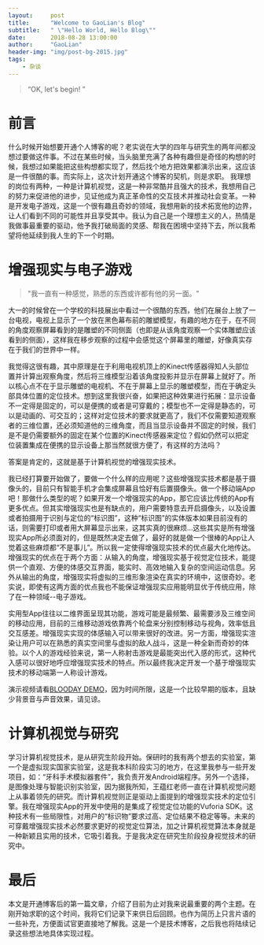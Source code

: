 ```yaml
---
layout:     post
title:      "Welcome to GaoLian's Blog"
subtitle:   " \"Hello World, Hello Blog\""
date:       2018-08-28 13:00:00
author:     "GaoLian"
header-img: "img/post-bg-2015.jpg"
tags:
    - 杂谈
---
```


> “OK, let's begin! ”


# 前言

什么时候开始想要开通个人博客的呢？老实说在大学的四年与研究生的两年间都没想过要做这件事。不过在某些时候，当头脑里充满了各种有趣但是奇怪的构想的时候，我想过如果能把这些构想都实现了，然后找个地方把效果都演示出来，这应该是一件很酷的事。而实际上，这次计划开通这个博客的契机，则是求职。
我理想的岗位有两种，一种是计算机视觉，这是一种非常酷并且强大的技术，我想用自己的努力来促进他的进步，见证他成为真正革命性的交互技术并推动社会变革。一种是开发电子游戏，这是一个很有趣且奇妙的领域，我想用新的技术拓宽他的边界，让人们看到不同的可能性并且享受其中。我认为自己是一个理想主义的人，热情是我做事最重要的驱动，他予我打破局面的灵感、帮我在困境中坚持下去，所以我希望将他延续到我人生的下一个时期。

# 增强现实与电子游戏

> "我一直有一种感觉，熟悉的东西或许都有他的另一面。"

大一的时候曾在一个学校的科技展出中看过一个很酷的东西，他们在展台上放了一台电视，电视上显示了一个放在黑色幕布前的雕塑模型，有趣的地方在于，在不同的角度观察屏幕看到的是雕塑的不同侧面（也即是从该角度观察一个实体雕塑应该看到的侧面），这样我在移步观察的过程中会感觉这个屏幕里的雕塑，好像真实存在于我们的世界中一样。

我觉得这很有趣，其中原理是在于利用电视机顶上的Kinect传感器得知人头部位置并计算出观察角度，然后将三维模型沿着该角度投影并显示在屏幕上就好了。所以核心点不在于显示雕塑的电视机、不在于屏幕上显示的雕塑模型，而在于确定头部具体位置的定位技术。想到这里我很兴奋，如果把这种效果进行拓展：显示设备不一定得是固定的，可以是便携的或者是可穿戴的；模型也不一定得是静态的，可以是动画的、可交互的；这样对定位技术的要求就更高了，我们不仅需要知道观察者的三维位置，还必须知道他的三维角度，而且当显示设备并不固定的时候，我们是不是仍需要额外的固定在某个位置的Kinect传感器来定位？假如仍然可以把定位装置集成在便携的显示设备上那当然就很方便了，有这样的方法吗？

答案是肯定的，这就是基于计算机视觉的增强现实技术。

我已经打算要开始做了，要做一个什么样的应用呢？这些增强现实技术都是基于摄像头的，目前只有智能手机才会集成屏幕且恰好有后置摄像头。做一个移动端App吧！那做什么类型的呢？如果开发一个增强现实的App，那它应该比传统的App有更多优点。但其实增强现实也是有缺点的，用户需要特意去开启摄像头，以及设置或者拍摄用于识别与定位的“标识图”，这种“标识图”的实体版本如果目前没有的话，则需要打印或者用大屏幕显示出来，这其实真的很麻烦...这些其实是所有增强现实App所必须面对的，但是既然决定去做了，最好的就是做一个很棒的App让人觉着这些麻烦都“不是事儿”。所以我一定使得增强现实技术的优点最大化地传达。增强现实的优点在于两个方面：从输入的角度，增强现实基于视觉定位技术，能提供一个直观、方便的体感交互界面，能实时、高效地输入复杂的空间运动信息。另外从输出的角度，增强现实将虚拟的三维形象渲染在真实的环境中，这很奇妙。老实说，即使有这两方面的优点我也不能保证增强现实应用能明显优于传统应用，除了在一种领域--电子游戏。

实用型App往往以二维界面呈现其功能，游戏可能是最频繁、最需要涉及三维空间的移动应用，目前的三维移动游戏依靠两个轮盘来分别控制移动与视角，效率低且交互感差。增强现实实现的体感输入可以带来很好的改进。另一方面，增强现实渲染让用户可以在熟悉的真实空间里与虚拟的敌人战斗，这是一种全新而奇妙的体验。以个人的游戏经验来说，第一人称射击游戏是最能突出代入感的形式，这种代入感可以很好地呼应增强现实技术的特点。所以最终我决定开发一个基于增强现实技术的移动端第一人称设计游戏。

演示视频请看[BLOODAY DEMO](https://v.youku.com/v_show/id_XMzc2Njk1NTc5Mg==.html)，因为时间所限，这是一个比较早期的版本，且缺少背景音与声音效果，请见谅。

# 计算机视觉与研究

学习计算机视觉技术，是从研究生阶段开始。保研时的我有两个想去的实验室，第一个是虚拟现实国家实验室，这是我本科阶段实习的地方，在这里我参与一些开发项目，如：“牙科手术模拟器套件”，我负责开发Android端程序。另外一个选择，是图像处理与智能识别实验室，因为据我所知，王蕴红老师一直在计算机视觉问题上从事着领先的研究。而计算机视觉则正是驱动上面提到的增强现实技术的定位引擎。我在增强现实App的开发中使用的是集成了视觉定位功能的Vuforia SDK。这种技术有一些局限性，对用户的“标识物”要求过高、定位结果不稳定等等。未来的可穿戴增强现实技术必然要求更好的视觉定位算法，加之计算机视觉算法本身就是一种新颖且实用的技术，它吸引着我。于是我决定在研究生阶段投身视觉技术的研究中。

# 最后

本文是开通博客后的第一篇文章，介绍了目前为止对我来说最重要的两个主题。在刚开始求职的这个时间，我将它们记录下来供日后回顾。也作为简历上只言片语的一些补充，方便面试官更直接地了解我。这是一个是技术博客，之后我也将陆续记录这些想法地具体实现过程。
